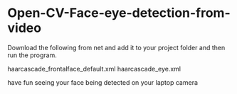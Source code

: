# Open-CV-Face-eye-detection-from-video


Download the following from net and add it to your project folder and then run the program.


haarcascade_frontalface_default.xml
haarcascade_eye.xml


have fun seeing your face being detected on your laptop camera
